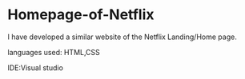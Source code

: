# Homepage-of-Netflix
I have developed a similar website of the Netflix Landing/Home page.

languages used: HTML,CSS

IDE:Visual studio
